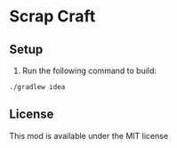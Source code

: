 # Scrap Craft

## Setup

1. Run the following command to build:

```
./gradlew idea
```

## License

This mod is available under the MIT license
